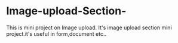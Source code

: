 # Image-upload-Section-
This is mini project on Image upload. 
It's image upload section mini project.it's useful in form,document etc..
